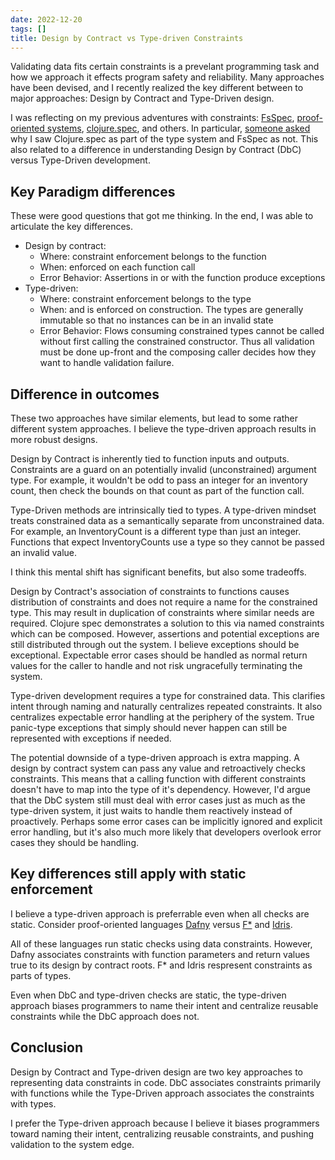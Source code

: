 ```yaml
---
date: 2022-12-20
tags: []
title: Design by Contract vs Type-driven Constraints 
---
```


Validating data fits certain constraints is a prevelant programming task and how we approach it effects program safety and reliability. Many approaches have been devised, and I recently realized the key different between to major approaches: Design by Contract and Type-Driven design.
<!--more-->

I was reflecting on my previous adventures with constraints: [FsSpec](https://github.com/farlee2121/FsSpec), [proof-oriented systems](../posts/2022-07-22-Proof-Oriented-Programming.md), [clojure.spec](../posts/2022-08-05-Clojure-spec-dependent.md), and others.
In particular, [someone asked](https://github.com/farlee2121/FsSpec/issues/1#issuecomment-1189127034) why I saw Clojure.spec as part of the type system and FsSpec as not. This also related to a difference in understanding Design by Contract (DbC) versus Type-Driven development.

## Key Paradigm differences

These were good questions that got me thinking. In the end, I was able to articulate the key differences.

- Design by contract: 
  - Where: constraint enforcement belongs to the function
  - When: enforced on each function call
  - Error Behavior: Assertions in or with the function produce exceptions
- Type-driven: 
  - Where: constraint enforcement belongs to the type
  - When: and is enforced on construction. The types are generally immutable so that no instances can be in an invalid state
  - Error Behavior: Flows consuming constrained types cannot be called without first calling the constrained constructor. Thus all validation must be done up-front and the composing caller decides how they want to handle validation failure.

## Difference in outcomes

These two approaches have similar elements, but lead to some rather different system approaches. I believe the type-driven approach results in more robust designs.

Design by Contract is inherently tied to function inputs and outputs. Constraints are a guard on an potentially invalid (unconstrained) argument type. For example, it wouldn't be odd to pass an integer for an inventory count, then check the bounds on that count as part of the function call.

Type-Driven methods are intrinsically tied to types. A type-driven mindset treats constrained data as a semantically separate from unconstrained data. For example, an InventoryCount is a different type than just an integer. Functions that expect InventoryCounts use a type so they cannot be passed an invalid value.

I think this mental shift has significant benefits, but also some tradeoffs.

Design by Contract's association of constraints to functions causes distribution of constraints and does not require a name for the constrained type. This may result in duplication of constraints where similar needs are required. Clojure spec demonstrates a solution to this via named constraints which can be composed. However, assertions and potential exceptions are still distributed through out the system. I believe exceptions should be exceptional. Expectable error cases should be handled as normal return values for the caller to handle and not risk ungracefully terminating the system.

Type-driven development requires a type for constrained data. This clarifies intent through naming and naturally centralizes repeated constraints. It also centralizes expectable error handling at the periphery of the system. True panic-type exceptions that simply should never happen can still be represented with exceptions if needed.

The potential downside of a type-driven approach is extra mapping. A design by contract system can pass any value and retroactively checks constraints. This means that a calling function with different constraints doesn't have to map into the type of it's dependency. However, I'd argue that the DbC system still must deal with error cases just as much as the type-driven system, it just waits to handle them reactively instead of proactively. Perhaps some error cases can be implicitly ignored and explicit error handling, but it's also much more likely that developers overlook error cases they should be handling.

## Key differences still apply with static enforcement 

I believe a type-driven approach is preferrable even when all checks are static.
Consider proof-oriented languages [Dafny](https://dafny.org/) versus [F*](https://www.fstar-lang.org/) and [Idris](https://www.idris-lang.org/). 

All of these languages run static checks using data constraints. However, Dafny associates constraints with function parameters and return values true to its design by contract roots. F* and Idris respresent constraints as parts of types.

Even when DbC and type-driven checks are static, the type-driven approach biases programmers to name their intent and centralize reusable constraints while the DbC approach does not.


## Conclusion

Design by Contract and Type-driven design are two key approaches to representing data constraints in code. DbC associates constraints primarily with functions while the Type-Driven approach associates the constraints with types.

I prefer the Type-driven approach because I believe it biases programmers toward naming their intent, centralizing reusable constraints, and pushing validation to the system edge.

<!-- 
- Eiffel is dynamic
- dafny is static, but still function-owned which is true to it's DbC roots
- clojure spec is dynamic & either or
- F* and Idris are more type-driven
-->